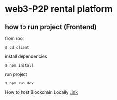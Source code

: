 # web3-P2P rental platform

## how to run project (Frontend)

from root

`$ cd client`

install dependencies

`$ npm install`

run project

`$ npm run dev`


How to host Blockchain Locally [Link](https://www.youtube.com/watch?v=_zTHUUOZdec)

